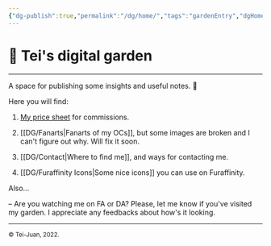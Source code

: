 ```yaml
---
{"dg-publish":true,"permalink":"/dg/home/","tags":"gardenEntry","dgHomeLink":true,"dgPassFrontmatter":false}
---
```



# 🌱 Tei's digital garden
____
A space for publishing some insights and useful notes. 🌿

Here you will find:
1. [My price sheet](https://teijuan.netlify.app/commissions) for commissions.

1. [[DG/Fanarts|Fanarts of my OCs]], but some images are broken and I can't figure out why. Will fix it soon.

1. [[DG/Contact|Where to find me]], and ways for contacting me.

1. [[DG/Furaffinity Icons|Some nice icons]] you can use on Furaffinity.

Also...

– Are you watching me on FA or DA?
Please, let me know if you've visited my garden. I appreciate any feedbacks about how's it looking.
____
<sub>© Tei-Juan, 2022.</sub>